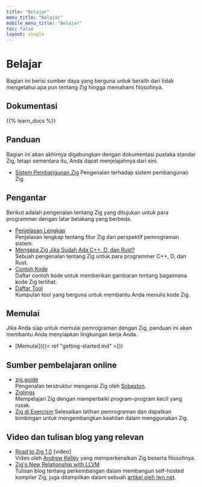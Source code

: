 ```yaml
---
title: "Belajar"
menu_title: "Belajar"
mobile_menu_title: "Belajar"
toc: false
layout: single
---
```


# Belajar
Bagian ini berisi sumber daya yang berguna untuk beralih dari tidak mengetahui apa pun tentang Zig hingga memahami filosofinya.

## Dokumentasi
{{% learn_docs %}}

## Panduan
Bagian ini akan akhirnya digabungkan dengan dokumentasi pustaka standar Zig, tetapi sementara itu, Anda dapat menjelajahnya dari sini.

- [Sistem Pembangunan Zig](build-system/)
Pengenalan terhadap sistem pembangunan Zig.

## Pengantar
Berikut adalah pengenalan tentang Zig yang ditujukan untuk para programmer dengan latar belakang yang berbeda.

- [Penjelasan Lengkap](overview/)  
Penjelasan lengkap tentang fitur Zig dari perspektif pemrograman sistem.
- [Mengapa Zig Jika Sudah Ada C++, D, dan Rust?](why_zig_rust_d_cpp/)  
Sebuah pengenalan tentang Zig untuk para programmer C++, D, dan Rust.
- [Contoh Kode](samples/)  
Daftar contoh kode untuk memberikan gambaran tentang bagaimana kode Zig terlihat.
- [Daftar Tool](tools/)  
Kumpulan tool yang berguna untuk membantu Anda menulis kode Zig.

## Memulai
Jika Anda siap untuk memulai pemrograman dengan Zig, panduan ini akan membantu Anda menyiapkan lingkungan kerja Anda.

- [Memulai]({{< ref "getting-started.md" >}})  

## Sumber pembelajaran online
- [zig.guide](https://zig.guide)  
Pengenalan terstruktur mengenai Zig oleh [Sobeston](https://github.com/sobeston).
- [Ziglings](https://ziglings.org)  
Mempelajari Zig dengan memperbaiki program-program kecil yang rusak.
- [Zig di Exercism](https://exercism.org/tracks/zig)
Selesaikan latihan pemrograman dan dapatkan bimbingan untuk mengembangkan keahlian dalam menggunakan Zig.

## Video dan tulisan blog yang relevan
- [Road to Zig 1.0](https://www.youtube.com/watch?v=Gv2I7qTux7g) [video]  
Video oleh [Andrew Kelley](https://andrewkelley.me) yang memperkenalkan Zig beserta filosofinya.
- [Zig's New Relationship with LLVM](https://kristoff.it/blog/zig-new-relationship-llvm/)  
Tulisan blog tentang perkembangan dalam membangun self-hosted kompiler Zig, juga ditampilkan dalam sebuah [artikel oleh lwn.net](https://lwn.net/Articles/833400/).
